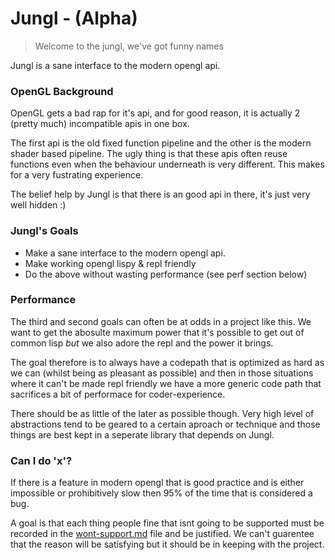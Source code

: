 # Jungl - (Alpha)

> Welcome to the jungl, we've got funny names

Jungl is a sane interface to the modern opengl api.

### OpenGL Background

OpenGL gets a bad rap for it's api, and for good reason, it is actually 2 (pretty much) incompatible apis in one box.

The first api is the old fixed function pipeline and the other is the modern shader based pipeline. The ugly thing is that these apis often reuse functions even when the behaviour underneath is very different. This makes for a very fustrating experience.

The belief help by Jungl is that there is an good api in there, it's just very well hidden :)

### Jungl's Goals

- Make a sane interface to the modern opengl api.
- Make working opengl lispy & repl friendly
- Do the above without wasting performance (see perf section below)

### Performance

The third and second goals can often be at odds in a project like this. We want to get the abosulte maximum power that it's possible to get out of common lisp *but* we also adore the repl and the power it brings.

The goal therefore is to always have a codepath that is optimized as hard as we can (whilst being as pleasant as possible) and then in those situations where it can't be made repl friendly we have a more generic code path that sacrifices a bit of performace for coder-experience.

There should be as little of the later as possible though. Very high level of abstractions tend to be geared to a certain aproach or technique and those things are best kept in a seperate library that depends on Jungl.


### Can I do 'x'?

If there is a feature in modern opengl that is good practice and is either impossible or prohibitively slow then 95% of the time that is considered a bug.

A goal is that each thing people fine that isnt going to be supported must be recorded in the [wont-support.md](./wont-support.md) file and be justified. We can't guarentee that the reason will be satisfying but it should be in keeping with the project.
